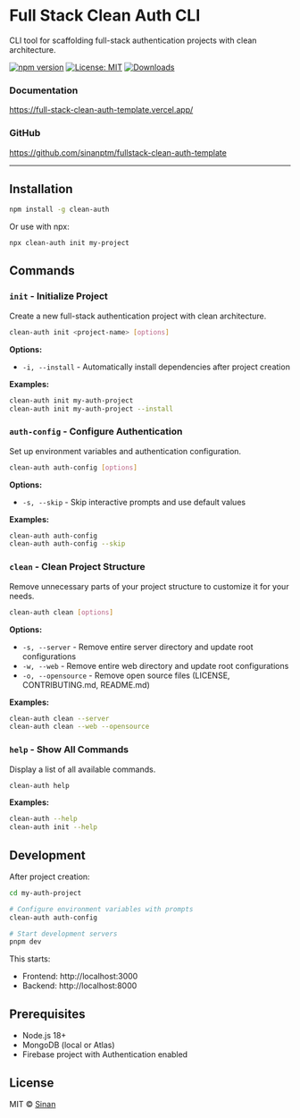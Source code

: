 # Full Stack Clean Auth CLI

CLI tool for scaffolding full-stack authentication projects with clean architecture.

[![npm version](https://img.shields.io/npm/v/clean-auth.svg)](https://www.npmjs.com/package/clean-auth)
[![License: MIT](https://img.shields.io/badge/License-MIT-blue.svg)](https://opensource.org/licenses/MIT)
[![Downloads](https://img.shields.io/npm/dm/clean-auth.svg)](https://www.npmjs.com/package/clean-auth)

### Documentation
https://full-stack-clean-auth-template.vercel.app/

### GitHub
https://github.com/sinanptm/fullstack-clean-auth-template

---

## Installation

```bash
npm install -g clean-auth
```

Or use with npx:
```bash
npx clean-auth init my-project
```

## Commands

### `init` - Initialize Project

Create a new full-stack authentication project with clean architecture.

```bash
clean-auth init <project-name> [options]
```

**Options:**
- `-i, --install` - Automatically install dependencies after project creation

**Examples:**
```bash
clean-auth init my-auth-project
clean-auth init my-auth-project --install
```

### `auth-config` - Configure Authentication

Set up environment variables and authentication configuration.

```bash
clean-auth auth-config [options]
```

**Options:**
- `-s, --skip` - Skip interactive prompts and use default values

**Examples:**
```bash
clean-auth auth-config
clean-auth auth-config --skip
```

### `clean` - Clean Project Structure

Remove unnecessary parts of your project structure to customize it for your needs.

```bash
clean-auth clean [options]
```

**Options:**
- `-s, --server` - Remove entire server directory and update root configurations
- `-w, --web` - Remove entire web directory and update root configurations  
- `-o, --opensource` - Remove open source files (LICENSE, CONTRIBUTING.md, README.md)

**Examples:**
```bash
clean-auth clean --server
clean-auth clean --web --opensource
```

### `help` - Show All Commands

Display a list of all available commands.

```bash
clean-auth help
```

**Examples:**
```bash
clean-auth --help
clean-auth init --help
```

## Development

After project creation:

```bash
cd my-auth-project

# Configure environment variables with prompts
clean-auth auth-config

# Start development servers
pnpm dev
```

This starts:
- Frontend: http://localhost:3000
- Backend: http://localhost:8000

## Prerequisites

- Node.js 18+
- MongoDB (local or Atlas)
- Firebase project with Authentication enabled

## License

MIT © [Sinan](https://github.com/sinanptm)